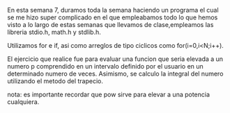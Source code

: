 En esta semana 7, duramos toda la semana haciendo un programa el cual se me hizo super complicado en el que empleabamos todo lo que hemos visto a lo largo de estas semanas que llevamos de clase,empleamos las libreria stdio.h, math.h y stdlib.h.

Utilizamos for e if, asi como arreglos de tipo ciclicos como for(i=0,i<N;i++).

El ejercicio que realice fue para evaluar una funcion que seria elevada a un numero p comprendido en un intervalo definido por el usuario en un determinado numero de veces.
Asimismo, se calculo la integral del numero utilizando el metodo del trapecio.

nota: es importante recordar que pow sirve para elevar a una potencia cualquiera.




